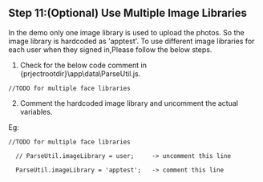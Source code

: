 ## Step 11:(Optional) Use Multiple Image Libraries

In the demo only one image library is used to upload the photos. So the image library is hardcoded as 'apptest'.
To use different image libraries for each user when they signed in,Please follow the below steps.

1.  Check for the below code comment in {prjectrootdir}\app\data\ParseUtil.js.

```
//TODO for multiple face libraries

```

2. Comment the hardcoded image library and uncomment the actual variables.

 Eg:
 
    //TODO for multiple face libraries
    
      // ParseUtil.imageLibrary = user;     -> uncomment this line
      
      ParseUtil.imageLibrary = 'apptest';   -> comment this line